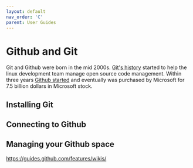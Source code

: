 ```yaml
---
layout: default
nav_order: 'C'
parent: User Guides
---
```


# Github and Git

Git and Github were born in the mid 2000s.  [Git's history](https://www.linuxjournal.com/content/git-origin-story) started to help the linux development team manage open source code management. Within three years [Github started](https://nira.com/github-history/) and eventually was purchased by Microsoft for 7.5 billion dollars in Microsoft stock.

## Installing Git

## Connecting to Github

## Managing your Github space

https://guides.github.com/features/wikis/
